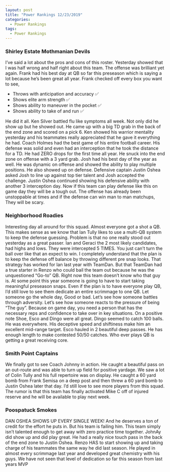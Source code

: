```yaml
---
layout: post
title: "Power Rankings 12/23/2019"
categories:
  - Power Rankings
tags:
  - Power Rankings
---
```


### Shirley Estate Mothmanian Devils
I’ve said a lot about the pros and cons of this roster. Yesterday showed that I was half wrong and half right about this team. The offense was brilliant yet again. Frank had his best day at QB so far this preseason which is saying a lot because he’s been great all year. Frank checked off every box you want to see,
* Throws with anticipation and accuracy ✅
* Shows elite arm strength ✅
* Shows ability to maneuver in the pocket ✅
* Shows ability to take of and run ✅

He did it all. Ken Silver battled flu like symptoms all week. Not only did he show up but he showed out. He came up with a big TD grab in the back of the end zone and scored on a pick 6. Ken showed his warrior mentality yesterday and his teammates really appreciated that he gave it everything he had. Coach Holmes had the best game of his entire football career. His defense was solid and even had an interception that he took the distance for a TD. He had ZERO drops for the first time all year. He snuck into the end zone on offense with a 3 yard grab. Josh had his best day of the year as well. He was dynamic on offense and showed the ability to play multiple positions. He also showed up on defense. Defensive captain Justin Oshea asked Josh to line up against top tier talent and Josh accepted the challenge. Justin Oshea continued showing his defensive ability with another 3 interception day. Now if this team can play defense like this on game day they will be a tough out. The offense has already been unstoppable at times and if the defense can win man to man matchups, They will be scary. 

### Neighborhood Roadies
Interesting day all around for this squad. Almost everyone got a shot a QB. This makes sense as we know that Ian Tully likes to use a multi-QB system to keep the defense guessing. Problem is that no one really stood out yesterday as a great passer. Ian and Geraci the 2 most likely candidates, had highs and lows. They were intercepted 5 TIMES. You just can’t turn the ball over like that an expect to win. I completely understand that the plan is to keep the defense off balance by throwing different pre snap looks. That strategy has worked for Ian last year with TeamDan. But that TeamDan had a true starter in Renzo who could bail the team out because he was the unquestioned “Go-to” QB. Right now this team doesn’t know who that guy is. At some point this year someone is going to have to start taking meaningful preseason snaps. Even if the plan is to have everyone play QB, I’d still love to see them dedicate an entire scrimmage  to one QB. Let someone go the whole day, Good or bad. Let’s see how someone battles through adversity. Let’s see how someone reacts to the pressure of being “The guy”. Because on game day, you need a person that has the necessary reps and confidence to take over in key situations. On a positive note Shoe, Esco and Dingo were all great. Dingo seemed to catch 100 balls. He was everywhere. His deceptive speed and shiftiness make him an excellent mid-range target. Esco hauled in 2 beautiful deep passes. He has enough length to make contested 50/50 catches. Who ever plays QB is getting a great receiving core. 

### Smith Point Captains
We finally got to see Coach Johnny in action. He caught a beautiful pass on an out-route and was able to turn up field for positive yardage. We saw a lot of Colin Tully and his full repertoire was on display. He caught a 60 yard bomb from Frank Semisa on a deep post and then threw a 60 yard bomb to Justin Oshea later that day. I’d still love to see more players from this squad. The rumor is that this team has finally activated Mike C off of injured reserve and he will be available to play next week. 

### Poospatuck Smokes
DAN OSHEA SHOWS UP EVERY SINGLE WEEK! And he deserves a ton of credit for the effort he puts in. But his team is failing him. This team simply isn’t talented enough to get away with zero practice time together. JohnAy did show up and did play great. He had a really nice touch pass in the back of the end zone to Justin Oshea. Renzo HAS to start showing up and taking charge of his teammates the same way he did last season. He played in almost every scrimmage last year and developed great chemistry with his guys. We have not seen that level of dedication so far this season from last years MVP
